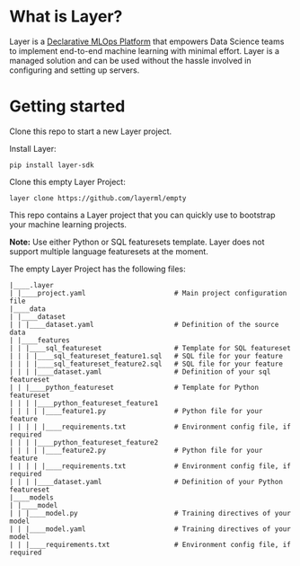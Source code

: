 # What is Layer?
Layer is a [Declarative MLOps Platform](https://layer.co/) that empowers Data Science teams to implement end-to-end machine learning with minimal effort. Layer is a managed solution and can be used without the hassle involved in configuring and setting up servers. 


# Getting started

Clone this repo to start a new Layer project. 

Install Layer:
```
pip install layer-sdk
```

Clone this empty Layer Project:
```
layer clone https://github.com/layerml/empty
```

This repo contains a Layer project that you can quickly use to bootstrap your machine learning projects.

**Note:** Use either Python or SQL featuresets template. Layer does not support multiple language featuresets at the moment.

The empty Layer Project has the following files:

```
|____.layer
| |____project.yaml                      # Main project configuration file
|____data
| |____dataset
| | |____dataset.yaml                    # Definition of the source data
| |____features
| | |____sql_featureset                  # Template for SQL featureset
| | | |____sql_featureset_feature1.sql   # SQL file for your feature
| | | |____sql_featureset_feature2.sql   # SQL file for your feature
| | | |____dataset.yaml                  # Definition of your sql featureset
| | |____python_featureset               # Template for Python featureset
| | | |____python_featureset_feature1
| | | | |____feature1.py                 # Python file for your feature
| | | | |____requirements.txt            # Environment config file, if required 
| | | |____python_featureset_feature2
| | | | |____feature2.py                 # Python file for your feature
| | | | |____requirements.txt            # Environment config file, if required 
| | | |____dataset.yaml                  # Definition of your Python featureset
|____models
| |____model
| | |____model.py                        # Training directives of your model
| | |____model.yaml                      # Training directives of your model
| | |____requirements.txt                # Environment config file, if required               
```
